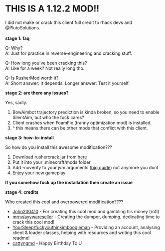 # THIS IS A 1.12.2 MOD!!


I did not make or crack this client full credit to rhack devs and @PlutoSolutions.
<br>
<br>
**stage 1: faq**  

Q: Why?  
A: Just for practice in reverse-engineering and cracking stuff.

Q: How long you've been cracking this?  
A: Like for a week? Not really long tho.

Q: Is RusherMod worth it?  
A: Short answer: It depends. Longer answer: Test it yourself.

**stage 2: are there any issues?**  
  
Yes, sadly.

1.  BowAimbot trajectory prediction is kinda broken, so you need to enable SilentAim, but who the fuck cares?
2.  Client crashes when FoamFix (tranny optimization mod) is installed.
3.  ^ this means there can be other mods that conflict with this client.

**stage 3: how-to-install**  
  
So how do you install this awesome modification???

1.  Download rushercrack.jar from  [here](https://crystalpvp.ru/rusherhack/rushercrack.jar)
2.  Put it into your .minecraft/mods folder
3.  Add -noverify to your jvm arguments ([big guide](https://www.youtube.com/watch?v=Ew6s5TYav-A))  not anymore you dont
4.  Enjoy your new gameplay

**If you somehow fuck up the installation then create an issue**  
  
**stage 4: credits**  
  
Who created this cool and overpowered modification????

-   [John200410](https://github.com/John200410)  - For creating this cool mod and gambling his money (rofl)
-   [mrnv/ayywareseller](https://github.com/mr-nv)  - Creating the dumper, dumping, dedicating time to crack this cool mod!
-   [YourSleep/fuckyouthinkimboogieman](https://github.com/fuckyouthinkimboogieman)  - Providing an account, analysing client & loader classes, helping with resources and writing this cool readme!
-   [cattyngmd](https://github.com/cattyngmd)  - Happy Birthday To U
